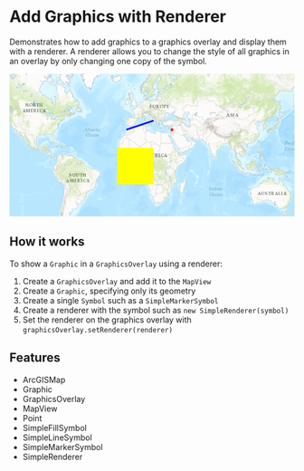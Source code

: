 <h1>Add Graphics with Renderer</h1>

<p>Demonstrates how to add graphics to a graphics overlay and display them with a renderer. A renderer allows you to 
change the style of all graphics in an overlay by only changing one copy of the symbol.</p>

<p><img src="AddGraphicsWithRenderer.png"/></p>

<h2>How it works</h2>

<p>To show a <code>Graphic</code> in a <code>GraphicsOverlay</code> using a renderer:</p>

<ol>
  <li>Create a <code>GraphicsOverlay</code> and add it to the <code>MapView</code></li>
  <li>Create a <code>Graphic</code>, specifying only its geometry</li>
  <li>Create a single <code>Symbol</code> such as a <code>SimpleMarkerSymbol</code></li>
  <li>Create a renderer with the symbol such as <code>new SimpleRenderer(symbol)</code></li>
  <li>Set the renderer on the graphics overlay with <code>graphicsOverlay.setRenderer(renderer)</code></li>
</ol>

<h2>Features</h2>

<ul>
  <li>ArcGISMap</li>
  <li>Graphic</li>
  <li>GraphicsOverlay</li>
  <li>MapView</li>
  <li>Point</li>
  <li>SimpleFillSymbol</li>
  <li>SimpleLineSymbol</li>
  <li>SimpleMarkerSymbol</li>
  <li>SimpleRenderer</li>
</ul>
